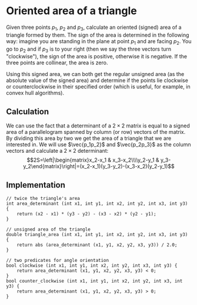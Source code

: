 <!--?title Oriented area of a triangle and predicate "clockwise" -->

# Oriented area of a triangle
Given three points $p_1$, $p_2$ and $p_3$, calculate an oriented (signed) area of a triangle formed by them. The sign of the area is determined in the following way: imagine you are standing in the plane at point $p_1$ and are facing $p_2$. You go to $p_2$ and if $p_3$ is to your right (then we say the three vectors turn "clockwise"), the sign of the area is positive, otherwise it is negative. If the three points are collinear, the area is zero.

Using this signed area, we can both get the regular unsigned area (as the absolute value of the signed area) and determine if the points lie clockwise or counterclockwise in their specified order (which is useful, for example, in convex hull algorithms).


## Calculation
We can use the fact that a determinant of a $2\times 2$ matrix is equal to a signed area of a parallelogram spanned by column (or row) vectors of the matrix. By dividing this area by two we get the area of a triangle that we are interested in. We will use $\vec{p_1p_2}$ and $\vec{p_2p_3}$ as the column vectors and calculate a $2\times 2$ determinant:
$$2S=\left|\begin{matrix}x_2-x_1 & x_3-x_2\\\\y_2-y_1 & y_3-y_2\end{matrix}\right|=(x_2-x_1)(y_3-y_2)-(x_3-x_2)(y_2-y_1)$$

## Implementation

	// twice the triangle's area
	int area_determinant (int x1, int y1, int x2, int y2, int x3, int y3) {
		return (x2 - x1) * (y3 - y2) - (x3 - x2) * (y2 - y1);
	}
	
	// unsigned area of the triangle
	double triangle_area (int x1, int y1, int x2, int y2, int x3, int y3) {
		return abs (area_determinant (x1, y1, x2, y2, x3, y3)) / 2.0;
	}

	// two predicates for angle orientation
	bool clockwise (int x1, int y1, int x2, int y2, int x3, int y3) {
		return area_determinant (x1, y1, x2, y2, x3, y3) < 0;
	}
	bool counter_clockwise (int x1, int y1, int x2, int y2, int x3, int y3) {
		return area_determinant (x1, y1, x2, y2, x3, y3) > 0;
	}
